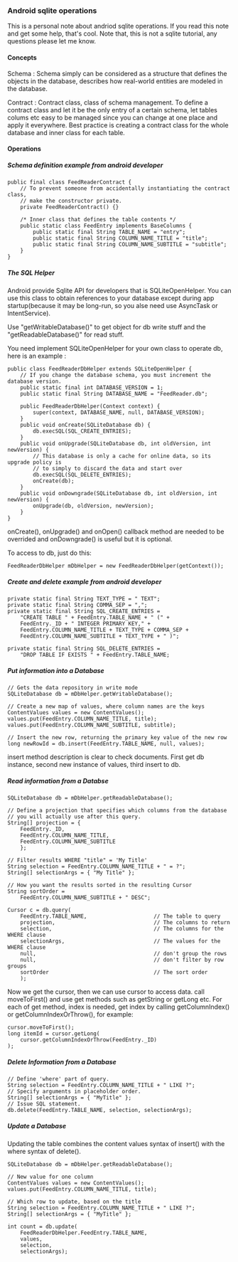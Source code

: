 ### Android sqlite operations

This is a personal note about andriod sqlite operations. If you read this note and get some help, that's cool. 
Note that, this is not a sqlite tutorial, any questions please let me know.
#### Concepts

Schema : Schema simply can be considered as a structure that defines the objects in the database, 
         describes how real-world entities are modeled in the database.
         
Contract : Contract class, class of schema management. To define a contract class and let it be the only entry 
           of a certain schema, let tables colums etc easy to be managed since you can change at one place and
           apply it everywhere. Best practice is creating a contract class for the whole database and inner class
           for each table.
           
#### Operations

##### Schema definition example from android developer
```
public final class FeedReaderContract {
    // To prevent someone from accidentally instantiating the contract class,
    // make the constructor private.
    private FeedReaderContract() {}

    /* Inner class that defines the table contents */
    public static class FeedEntry implements BaseColumns {
        public static final String TABLE_NAME = "entry";
        public static final String COLUMN_NAME_TITLE = "title";
        public static final String COLUMN_NAME_SUBTITLE = "subtitle";
    }
}
```

##### The SQL Helper

Android provide Sqlite API for developers that is SQLiteOpenHelper. You can use this class to obtain references to your database except
during app startup(because it may be long-run, so you alse need use AsyncTask or IntentService).

Use "getWritableDatabase()" to get object for db write stuff and the "getReadableDatabase()" for read stuff.

You need implement SQLiteOpenHelper for your own class to operate db, here is an example :
```
public class FeedReaderDbHelper extends SQLiteOpenHelper {
    // If you change the database schema, you must increment the database version.
    public static final int DATABASE_VERSION = 1;
    public static final String DATABASE_NAME = "FeedReader.db";

    public FeedReaderDbHelper(Context context) {
        super(context, DATABASE_NAME, null, DATABASE_VERSION);
    }
    public void onCreate(SQLiteDatabase db) {
        db.execSQL(SQL_CREATE_ENTRIES);
    }
    public void onUpgrade(SQLiteDatabase db, int oldVersion, int newVersion) {
        // This database is only a cache for online data, so its upgrade policy is
        // to simply to discard the data and start over
        db.execSQL(SQL_DELETE_ENTRIES);
        onCreate(db);
    }
    public void onDowngrade(SQLiteDatabase db, int oldVersion, int newVersion) {
        onUpgrade(db, oldVersion, newVersion);
    }
}
```
onCreate(), onUpgrade() and onOpen() callback method are needed to be overrided and onDowngrade() is useful but it is optional.

To access to db, just do this:
```
FeedReaderDbHelper mDbHelper = new FeedReaderDbHelper(getContext());
```

##### Create and delete example from android developer

```
private static final String TEXT_TYPE = " TEXT";
private static final String COMMA_SEP = ",";
private static final String SQL_CREATE_ENTRIES =
    "CREATE TABLE " + FeedEntry.TABLE_NAME + " (" +
    FeedEntry._ID + " INTEGER PRIMARY KEY," +
    FeedEntry.COLUMN_NAME_TITLE + TEXT_TYPE + COMMA_SEP +
    FeedEntry.COLUMN_NAME_SUBTITLE + TEXT_TYPE + " )";

private static final String SQL_DELETE_ENTRIES =
    "DROP TABLE IF EXISTS " + FeedEntry.TABLE_NAME;
```
##### Put information into a Database
```
// Gets the data repository in write mode
SQLiteDatabase db = mDbHelper.getWritableDatabase();

// Create a new map of values, where column names are the keys
ContentValues values = new ContentValues();
values.put(FeedEntry.COLUMN_NAME_TITLE, title);
values.put(FeedEntry.COLUMN_NAME_SUBTITLE, subtitle);

// Insert the new row, returning the primary key value of the new row
long newRowId = db.insert(FeedEntry.TABLE_NAME, null, values);
```
insert method description is clear to check documents. First get db instance, second new instance of values, third insert to db.

##### Read information from a Databse
```
SQLiteDatabase db = mDbHelper.getReadableDatabase();

// Define a projection that specifies which columns from the database
// you will actually use after this query.
String[] projection = {
    FeedEntry._ID,
    FeedEntry.COLUMN_NAME_TITLE,
    FeedEntry.COLUMN_NAME_SUBTITLE
    };

// Filter results WHERE "title" = 'My Title'
String selection = FeedEntry.COLUMN_NAME_TITLE + " = ?";
String[] selectionArgs = { "My Title" };

// How you want the results sorted in the resulting Cursor
String sortOrder =
    FeedEntry.COLUMN_NAME_SUBTITLE + " DESC";

Cursor c = db.query(
    FeedEntry.TABLE_NAME,                     // The table to query
    projection,                               // The columns to return
    selection,                                // The columns for the WHERE clause
    selectionArgs,                            // The values for the WHERE clause
    null,                                     // don't group the rows
    null,                                     // don't filter by row groups
    sortOrder                                 // The sort order
    );
```
Now we get the cursor, then we can use cursor to access data. call moveToFirst() and use get methods such as getString or getLong etc.
For each of get method, index is needed, get index by calling getColumnIndex() or getColumnIndexOrThrow(), for example:
```
cursor.moveToFirst();
long itemId = cursor.getLong(
    cursor.getColumnIndexOrThrow(FeedEntry._ID)
);
```
##### Delete Information from a Database
```
// Define 'where' part of query.
String selection = FeedEntry.COLUMN_NAME_TITLE + " LIKE ?";
// Specify arguments in placeholder order.
String[] selectionArgs = { "MyTitle" };
// Issue SQL statement.
db.delete(FeedEntry.TABLE_NAME, selection, selectionArgs);
```
##### Update a Database

Updating the table combines the content values syntax of insert() with the where syntax of delete().

```
SQLiteDatabase db = mDbHelper.getReadableDatabase();

// New value for one column
ContentValues values = new ContentValues();
values.put(FeedEntry.COLUMN_NAME_TITLE, title);

// Which row to update, based on the title
String selection = FeedEntry.COLUMN_NAME_TITLE + " LIKE ?";
String[] selectionArgs = { "MyTitle" };

int count = db.update(
    FeedReaderDbHelper.FeedEntry.TABLE_NAME,
    values,
    selection,
    selectionArgs);
```
    
